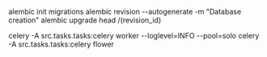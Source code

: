 alembic init migrations
alembic revision --autogenerate -m "Database creation"
alembic upgrade head /(revision_id)


celery -A src.tasks.tasks:celery worker --loglevel=INFO --pool=solo 
celery -A src.tasks.tasks:celery flower


